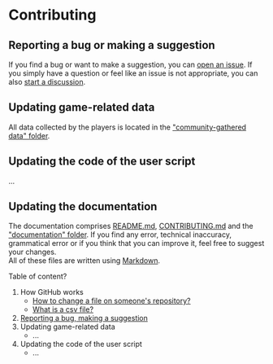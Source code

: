 # Contributing

## Reporting a bug or making a suggestion

If you find a bug or want to make a suggestion, you can [open an issue](https://github.com/Matrix4348/Dragons-of-the-Void---Raid-Loot-Tiers/issues). If you simply have a question or feel like an issue is not appropriate, you can also [start a discussion](https://github.com/Matrix4348/Dragons-of-the-Void---Raid-Loot-Tiers/discussions).

## Updating game-related data

All data collected by the players is located in the ["community-gathered data" folder](documentation/community-gathered-data.md). 

## Updating the code of the user script

...

## Updating the documentation

The documentation comprises [README.md](README.md), [CONTRIBUTING.md](CONTRIBUTING.md) and the ["documentation" folder](documentation). If you find any error, technical inaccuracy, grammatical error or if you think that you can improve it, feel free to suggest your changes.<br>
All of these files are written using [Markdown](https://docs.github.com/github/writing-on-github/getting-started-with-writing-and-formatting-on-github/basic-writing-and-formatting-syntax).

<!-- ## Improving the repository automation? Or something like that?-->

Table of content?
1) How GitHub works
   * [How to change a file on someone's repository?](./documentation/updating-a-file.md)
   * [What is a csv file?](/documentation/what-is-a-csv-file.md) 
2) [Reporting a bug, making a suggestion](documentation/opening-an-issue.md)
3) Updating game-related data
   * ...
4) Updating the code of the user script
   * ...
